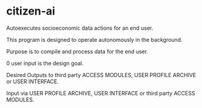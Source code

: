 # citizen-ai
Autoexecutes socioeconomic data actions for an end user.

This program is designed to operate autonomously in the background.

Purpose is to compile and process data for the end user.

0 user input is the design goal.

Desired Outputs to third party ACCESS MODULES, USER PROFILE ARCHIVE or USER INTERFACE.

Input via USER PROFILE ARCHIVE, USER INTERFACE or third party ACCESS MODULES.

